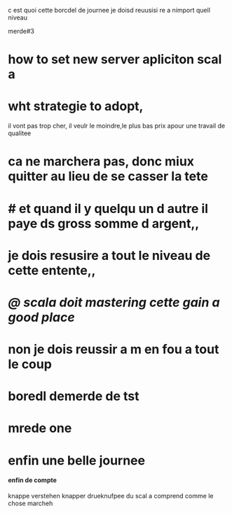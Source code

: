 c est quoi cette borcdel de journee
je doisd reuusisi re a nimport quell niveau 

merde#3
# how to set new server apliciton  scal a

#  wht strategie to adopt,
  il vont pas trop cher,
il veulr le moindre,le plus bas prix apour une travail de qualitee
#  ca ne marchera pas, donc miux quitter au lieu de se casser la tete
# #  et quand il y quelqu un d autre il paye ds gross somme d argent,,
 #   je dois resusire a tout le niveau de cette entente,,
 #    <em> @ scala doit mastering cette gain  a good place </em>
#     <h1>  non je dois reussir a  m en fou a tout le coup</h1>
 #  boredl  demerde de tst
#      mrede one
 #     enfin une belle journee
####    enfin de compte
  knappe 
 verstehen knapper 
    drueknufpee
     du scal a comprend comme le chose marcheh 
